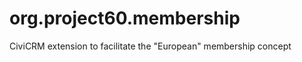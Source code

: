 org.project60.membership
========================

CiviCRM extension to facilitate the "European" membership concept
